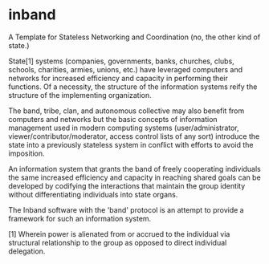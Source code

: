 # inband
A Template for Stateless Networking and Coordination (no, the other kind of state.)

State[1] systems (companies, governments, banks, churches, clubs, schools, charities, armies, unions, etc.) have leveraged computers and networks for increased efficiency and capacity in performing their functions. Of a necessity, the structure of the information systems reify the structure of the implementing organization.

The band, tribe, clan, and autonomous collective may also benefit from computers and networks but the basic concepts of information management used in modern computing systems (user/administrator, viewer/contributor/moderator, access control lists of any sort) introduce the state into a previously stateless system in conflict with efforts to avoid the imposition.

An information system that grants the band of freely cooperating individuals the same increased efficiency and capacity in reaching shared goals can be developed by codifying the interactions that maintain the group identity without differentiating individuals into state organs. 

The Inband software with the 'band' protocol is an attempt to provide a framework for such an information system.

[1] Wherein power is alienated from or accrued to the individual via structural relationship to the group as opposed to direct individual delegation.


